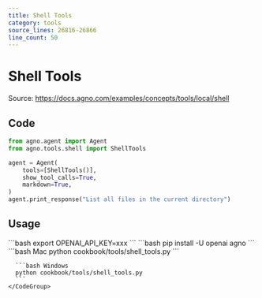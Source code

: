 ```yaml
---
title: Shell Tools
category: tools
source_lines: 26816-26866
line_count: 50
---
```


# Shell Tools
Source: https://docs.agno.com/examples/concepts/tools/local/shell



## Code

```python cookbook/tools/shell_tools.py
from agno.agent import Agent
from agno.tools.shell import ShellTools

agent = Agent(
    tools=[ShellTools()],
    show_tool_calls=True,
    markdown=True,
)
agent.print_response("List all files in the current directory")
```

## Usage

<Steps>
  <Snippet file="create-venv-step.mdx" />

  <Step title="Set your API key">
    ```bash
    export OPENAI_API_KEY=xxx
    ```
  </Step>

  <Step title="Install libraries">
    ```bash
    pip install -U openai agno
    ```
  </Step>

  <Step title="Run Agent">
    <CodeGroup>
      ```bash Mac
      python cookbook/tools/shell_tools.py
      ```

      ```bash Windows
      python cookbook/tools/shell_tools.py
      ```
    </CodeGroup>
  </Step>
</Steps>


